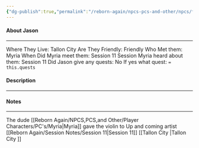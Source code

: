 ```yaml
---
{"dg-publish":true,"permalink":"/reborn-again/npcs-pcs-and-other/npcs/friendly/jason/"}
---
```



#### About Jason
---
Where They Live: Tallon City 
Are They Friendly: Friendly 
Who Met them: Myria
When Did Myria meet them: Session 11
Session Myria heard about them: Session 11
Did Jason give any quests: No
	If yes what quest: `= this.quests`


#### Description


---

#### Notes
---
The dude [[Reborn Again/NPCS,PCS,and Other/Player Characters/PC's/Myria\|Myria]]  gave the violin to
Up and coming artist
[[Reborn Again/Session Notes/Session 11\|Session 11]]
[[Tallon City \|Tallon City ]]


